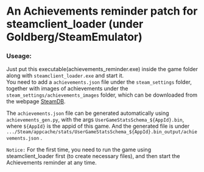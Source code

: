 # An Achievements reminder patch for steamclient_loader (under Goldberg/SteamEmulator)

### Useage:

Just put this executable(achievements_reminder.exe) inside the game folder along with `steamclient_loader.exe` and start it.   
You need to add a `achievements.json` file under the `steam_settings` folder, together with images of achievements under  the `steam_settings/achievements_images` folder, which can be downloaded from the webpage [SteamDB](https://steamdb.info/).

The `achievements.json` file can be generated automatically using `achievements_gen.py`, with the args `UserGameStatsSchema_${AppId}.bin`, where `${AppId}` is the appid of this game. And the generated file is under `.../Steam/appcache/stats/UserGameStatsSchema_${AppId}.bin_output/achievements.json` .

`Notice:` For the first time, you need to run the game using steamclient_loader first (to create necessary files), and then start the Achievements reminder at any time.